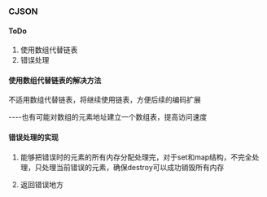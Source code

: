 ### CJSON


#### ToDo
1. 使用数组代替链表
1. 错误处理


#### 使用数组代替链表的解决方法
不适用数组代替链表，将继续使用链表，方便后续的编码扩展

----也有可能对数组的元素地址建立一个数组表，提高访问速度


#### 错误处理的实现

1. 能够把错误时的元素的所有内存分配处理完，对于set和map结构，不完全处理，只处理当前错误的元素，确保destroy可以成功销毁所有内存

2. 返回错误地方